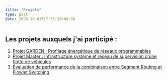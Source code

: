 ```yaml
---
title: "Projets"
type: post
date: 2020-10-01T17:55:28+08:00
---
```


## Les projets auxquels j'ai participé :

1. [Projet GARDEN : Profilage énergétique de réseaux programmables](/projects/stage2025/)
2. [Projet Master : Infrastructure système et réseau de supervision d'une flotte de véhicules](/projects/projetmaster/)
3. [Évaluation de performance de la combinaison entre Segment Routing et Flowlet Switching](/projects/sr_flowlet/)
